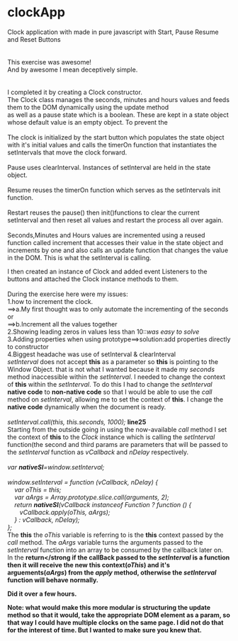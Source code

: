 # clockApp
Clock application with made in pure javascript with Start, Pause Resume and Reset Buttons<br>
<br>
<br>
This exercise was awesome!<br>
And by awesome I mean deceptively simple.<br> 
<br>
<br>
I completed it by creating a Clock constructor.<br> 
The Clock class manages the seconds, minutes and hours values and feeds them to the DOM dynamically using the update method<br>
as well as a pause state which is a boolean. These are kept in a state object whose default value is an empty object. To prevent the <br>
<br>
The clock is initialized by the start button which populates the state object with it's initial values and calls the timerOn function that instantiates the setIntervals that move the clock forward.<br>
<br>
Pause uses clearInterval. Instances of setInterval are held in the state object.<Br>
<br>
Resume reuses the timerOn function which serves as the setIntervals init function.<br>
<br>
Restart reuses the pause() then init()functions to clear the current setInterval and then reset all values and restart the process all over again.<br>
<br>
Seconds,Minutes and Hours values are incremented using a reused function called increment that accesses their value in the state object and increments by one and also calls an update function that changes the value in the DOM. This is what the setInterval is calling.



I then created an instance of Clock and 
added event Listeners to the buttons and attached the Clock instance methods to them.<br>
<br>
During the exercise here were my issues:<br>
1.how to increment the clock.<br>
==>a.My first thought was to only automate the incrementing of the seconds or<br>
==>b.Increment all the values together<br>
2.Showing leading zeros in values less than 10::<i>was easy to solve</i><br>
3.Adding properties when using prototype==>solution:add properties directly to constructor<br>
4.Biggest headache was use of setInterval & clearInterval<br>
<i>setInterval</i> does not accept <strong>this</strong> as a parameter so <strong>this</strong> is pointing to the Window Object.
that is not what I wanted because it made my <i>seconds</i> method inaccessible within the <i>setInterval</i>.
I needed to change the context of <strong>this</strong> within the <i>setInterval</i>. To do this I 
had to change the <i>setInterval</i> <strong>native code</strong> to <strong>non-native code</strong> so that I would be able to
use the <i>call</i> method on <i>setInterval</i>, allowing me to set the context of <strong>this</strong>. I change
the <strong>native code</strong> dynamically when the document is ready. <br><br>
<i>setInterval.call(this, this.seconds, 1000);</i> <strong>line25</strong><br>
Starting from the outside going in using the now-available <i>call</i> method I set the 
context of <strong>this</strong> to the <i>Clock</i> instance which is calling the <i>setInterval</i> function(the second and third params are parameters that will be passed to the <i>setInterval</i> function as <i>vCallback</i> and <i>nDelay</i> respectively. 
<Br><br>
<i>var __nativeSI__=window.setInterval;<br>
<br>
window.setInterval = function (vCallback, nDelay) {<br>
&nbsp;&nbsp;&nbsp;    var oThis = this; <br>
&nbsp;&nbsp;&nbsp;    var aArgs = Array.prototype.slice.call(arguments, 2);<br>
&nbsp;&nbsp;&nbsp;    return __nativeSI__(vCallback instanceof Function ? function () {<br>
&nbsp;&nbsp;&nbsp;&nbsp;&nbsp;&nbsp;        vCallback.apply(oThis, aArgs);<br>
&nbsp;&nbsp;&nbsp;    } : vCallback, nDelay);<Br>
};</i><Br>
The <strong>this</strong> the <i>oThis</i> variable is referring to is the <strong>this</strong> context passed by the <i>call</i> method. The <i>aArgs</i> variable turns the arguments passed to the <i>setInterval</i> function  into
an array to be consumed by the callback later on. <Br>
In the <strong>return</strong if the callBack passed to the <i>setInterval</i> is a function then it will receive the new <strong>this</strong> context(<i>oThis</i>) and it's arguements(<i>aArgs</i>) from the <i>apply</i> method, otherwise the <i>setInterval</i> function will behave normally.

Did it over a few hours.<br>


Note: what would make this more modular is structuring the update method so that it would,
take the appropriate DOM element as a param, so that way I could have multiple clocks on the same page.
I did not do that for the interest of time. But I wanted to make sure you knew that.